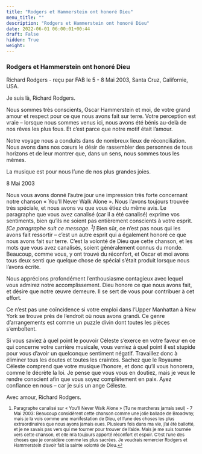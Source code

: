 ```yaml
---
title: "Rodgers et Hammerstein ont honoré Dieu"
menu_title: ""
description: "Rodgers et Hammerstein ont honoré Dieu"
date: 2022-06-01 06:00:01+00:44
draft: False
hidden: True
weight:
---
```

### Rodgers et Hammerstein ont honoré Dieu

Richard Rodgers - reçu par FAB le 5 - 8 Mai 2003, Santa Cruz, Californie, USA.

Je suis là, Richard Rodgers.

Nous sommes très conscients, Oscar Hammerstein et moi, de votre grand amour et respect pour ce que nous avons fait sur terre. Votre perception est vraie – lorsque nous sommes venus ici, nous avons été bénis au-delà de nos rêves les plus fous. Et c’est parce que notre motif était l’amour.

Notre voyage nous a conduits dans de nombreux lieux de réconciliation. Nous avons dans nos cœurs le désir de rassembler des personnes de tous horizons et de leur montrer que, dans un sens, nous sommes tous les mêmes.

La musique est pour nous l’une de nos plus grandes joies.

8 Mai 2003

Nous vous avons donné l’autre jour une impression très forte concernant notre chanson « You’ll Never Walk Alone ». Nous l’avons toujours trouvée très spéciale, et nous avons vu que vous étiez du même avis. Le paragraphe que vous avez canalisé (car il a été canalisé) exprime vos sentiments, bien qu’ils ne soient pas entièrement conscients à votre esprit. *[Ce paragraphe suit ce message. <sup id="a1">[1](#f1)</sup>]* Bien sûr, ce n’est pas nous qui les avons fait ressortir – c’est un autre esprit qui a également honoré ce que nous avons fait sur terre. C’est la volonté de Dieu que cette chanson, et les mots que vous avez canalisés, soient généralement connus du monde. Beaucoup, comme vous, y ont trouvé du réconfort, et Oscar et moi avons tous deux senti que quelque chose de spécial s’était produit lorsque nous l’avons écrite.

Nous apprécions profondément l’enthousiasme contagieux avec lequel vous admirez notre accomplissement. Dieu honore ce que nous avons fait, et désire que notre œuvre demeure. Il se sert de vous pour contribuer à cet effort.

Ce n’est pas une coïncidence si votre emploi dans l’Upper Manhattan à New York se trouve près de l’endroit où nous avons grandi. Ce genre d’arrangements est comme un puzzle divin dont toutes les pièces s’emboîtent.

Si vous saviez à quel point le pouvoir Céleste s’exerce en votre faveur en ce qui concerne votre carrière musicale, vous verriez à quel point il est stupide pour vous d’avoir un quelconque sentiment négatif. Travaillez donc à éliminer tous les doutes et toutes les craintes. Sachez que le Royaume Céleste comprend que votre musique l’honore, et donc qu’il vous honorera, comme le décrète la loi. Je pense que vous vous en doutiez, mais je veux le rendre conscient afin que vous soyez complètement en paix. Ayez confiance en nous – car je suis un ange Céleste.

Avec amour, Richard Rodgers.
<small>

1. <large id="f1"> Paragraphe canalisé sur « You’ll Never Walk Alone » (Tu ne marcheras jamais seul) - 7 Mai 2003: Beaucoup considèrent cette chanson comme une jolie ballade de Broadway, mais je la vois comme une manifestation de Dieu, et l’une des choses les plus extraordinaires que nous ayons jamais eues. Plusieurs fois dans ma vie, j’ai été ballotté, et je ne savais pas vers qui me tourner pour trouver de l’aide. Mais je me suis tournée vers cette chanson, et elle m’a toujours apporté réconfort et espoir. C’est l’une des choses que je considère comme les plus sacrées. Je voudrais remercier Rodgers et Hammerstein d’avoir fait la sainte volonté de Dieu.[↩](#a1)
